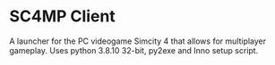 # SC4MP Client
A launcher for the PC videogame Simcity 4 that allows for multiplayer gameplay. Uses python 3.8.10 32-bit, py2exe and Inno setup script.
